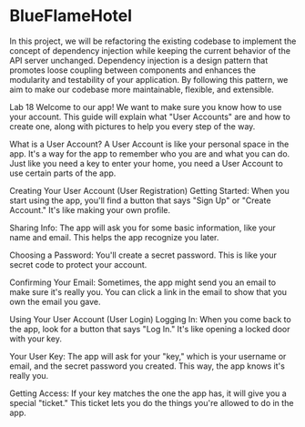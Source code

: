 # BlueFlameHotel
In this project, we will be refactoring the existing codebase to implement the concept of dependency injection while keeping the current behavior of the API server unchanged. Dependency injection is a design pattern that promotes loose coupling between components and enhances the modularity and testability of your application. By following this pattern, we aim to make our codebase more maintainable, flexible, and extensible.

Lab 18
Welcome to our app! We want to make sure you know how to use your account. This guide will explain what "User Accounts" are and how to create one, along with pictures to help you every step of the way.

What is a User Account?
A User Account is like your personal space in the app. It's a way for the app to remember who you are and what you can do. Just like you need a key to enter your home, you need a User Account to use certain parts of the app.

Creating Your User Account (User Registration)
Getting Started: When you start using the app, you'll find a button that says "Sign Up" or "Create Account." It's like making your own profile.

Sharing Info: The app will ask you for some basic information, like your name and email. This helps the app recognize you later.

Choosing a Password: You'll create a secret password. This is like your secret code to protect your account.

Confirming Your Email: Sometimes, the app might send you an email to make sure it's really you. You can click a link in the email to show that you own the email you gave.

Using Your User Account (User Login)
Logging In: When you come back to the app, look for a button that says "Log In." It's like opening a locked door with your key.

Your User Key: The app will ask for your "key," which is your username or email, and the secret password you created. This way, the app knows it's really you.

Getting Access: If your key matches the one the app has, it will give you a special "ticket." This ticket lets you do the things you're allowed to do in the app.


